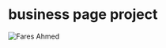 # business page project
![Fares Ahmed](https://github.com/fares-ahmedd/html-css-project-3/assets/110955622/f09abb4b-e740-43fb-bac1-26b4f3deff80)
